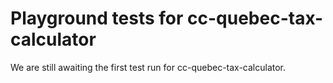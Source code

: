 # Playground tests for cc-quebec-tax-calculator
We are still awaiting the first test run for cc-quebec-tax-calculator.
